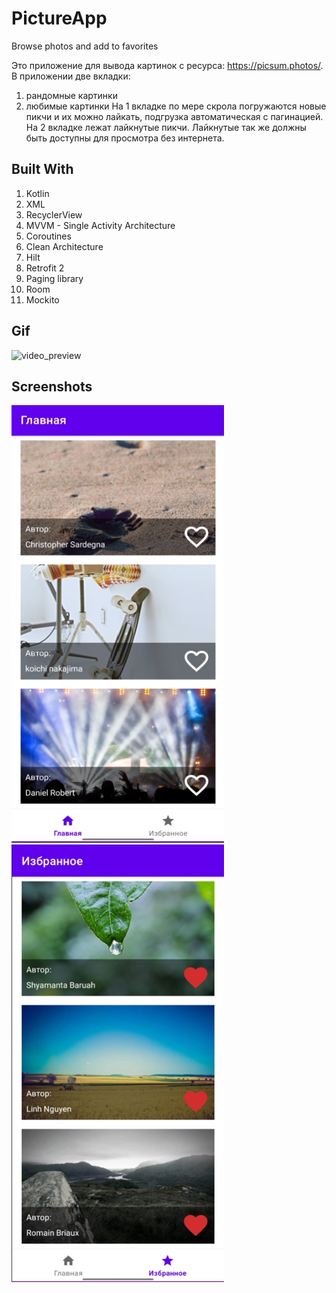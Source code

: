 # PictureApp
Browse photos and add to favorites

Это приложение для вывода картинок с ресурса: https://picsum.photos/.
В приложении две вкладки:
1) рандомные картинки
2) любимые картинки
  На 1 вкладке по мере скрола погружаются новые пикчи и их можно лайкать, подгрузка автоматическая с пагинацией.
На 2 вкладке лежат лайкнутые пикчи. Лайкнутые так же должны быть доступны для просмотра без интернета.

## Built With
1. Kotlin
2. XML
3. RecyclerView
4. MVVM - Single Activity Architecture
5. Coroutines
6. Clean Architecture
7. Hilt
8. Retrofit 2
9. Paging library
10. Room
11. Mockito

## Gif
![video_preview](https://github.com/maximk0/PictureApp/assets/98814130/afa3f5fd-1fee-4c16-87a0-9c019c7254a3)

## Screenshots
<img src="preview/main_screen.png"  width="340" height="700"> <img src="preview/favorite_screen.png"  width="340" height="700">
